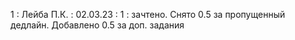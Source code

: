 1 : Лейба П.К. : 02.03.23 : 1 : зачтено. Снято 0.5 за пропущенный дедлайн. Добавлено 0.5 за доп. задания
